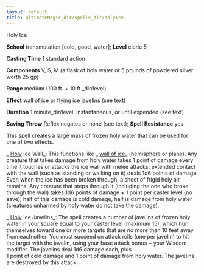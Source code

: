 ```yaml
---
layout: default
title: ultimateMagic_dir/spells_dir/holyIce
---
```

Holy Ice

**School** transmutation [cold, good, water]; **Level** cleric 5

**Casting Time** 1 standard action

**Components** V, S, M (a flask of holy water or 5 pounds of powdered silver worth 25 gp)

**Range** medium (100 ft. + 10 ft._dir/level)

**Effect** wall of ice or flying ice javelins (see text)

**Duration** 1 minute_dir/level, instantaneous, or until expended (see text)

**Saving Throw** Reflex negates or none (see text); **Spell Resistance** yes

This spell creates a large mass of frozen holy water that can be used for one of two effects.

_ [Holy](../../magicItems_dir/weapons#_weapons-holy) Ice Wall_: This functions like _ [wall of ice](../../spells_dir/wallOfIce#_wall-of-ice)_ (hemisphere or plane). Any creature that takes damage from holy water takes 1 point of damage every time it touches or attacks the ice wall with melee attacks; extended contact with the wall (such as standing or walking on it) deals 1d6 points of damage. Even when the ice has been broken through, a sheet of frigid holy air remains. Any creature that steps through it (including the one who broke through the wall) takes 1d6 points of damage + 1 point per caster level (no save); half of this damage is cold damage, half is damage from holy water (creatures unharmed by holy water do not take the damage).

_ [Holy](../../magicItems_dir/weapons#_weapons-holy) Ice Javelins_: The spell creates a number of javelins of frozen holy water in your square equal to your caster level (maximum 15), which hurl themselves toward one or more targets that are no more than 10 feet away from each other. You must succeed on attack rolls (one per javelin) to hit the target with the javelin, using your base attack bonus + your Wisdom modifier. The javelins deal 1d6 damage each, plus   
1 point of cold damage and 1 point of damage from holy water. The javelins are destroyed by this attack.


